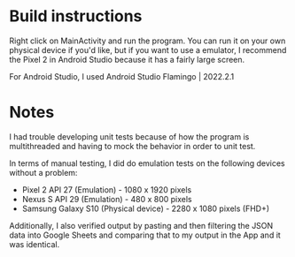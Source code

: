 # Build instructions

Right click on MainActivity and run the program.
You can run it on your own physical device if you'd like, but
if you want to use a emulator, I recommend the Pixel 2 in Android Studio
because it has a fairly large screen.

For Android Studio, I used Android Studio Flamingo | 2022.2.1



# Notes
I had trouble developing unit tests because of how the program is multithreaded and having to mock the behavior in order to unit test. 


In terms of manual testing, I did do emulation tests on the following devices without a problem:

- Pixel 2 API 27 (Emulation) - 1080 x 1920 pixels
- Nexus S API 29 (Emulation) - 480 x 800 pixels
- Samsung Galaxy S10 (Physical device) - 2280 x 1080 pixels (FHD+)

Additionally, I also verified output by pasting and then filtering the JSON data into Google Sheets and comparing that to my output in the App and it was identical.
